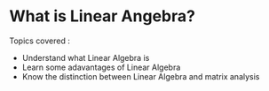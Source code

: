 # What is Linear Angebra?

Topics covered :
- Understand what Linear Algebra is
- Learn some adavantages of Linear Algebra
- Know the distinction between Linear Algebra and matrix analysis

